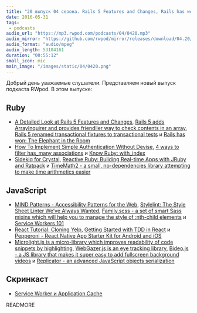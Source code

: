 ```yaml
---
title: "20 выпуск 04 сезона. Rails 5 Features and Changes, Rails has won, MIND Patterns, Stylelint, Pepperoni, Microlight.js и прочее"
date: 2016-05-31
tags:
 - podcasts
audio_url: "https://mp3.rwpod.com/podcasts/04/0420.mp3"
audio_mirror: "https://github.com/rwpod/mirror/releases/download/04.20/0420.mp3"
audio_format: "audio/mpeg"
audio_length: 53104161
duration: "00:55:12"
small_icon: mic
main_image: "/images/static/04/0420.png"
---
```


Добрый день уважаемые слушатели. Представляем новый выпуск подкаста RWpod. В этом выпуске:

## Ruby

 - [A Detailed Look at Rails 5 Features and Changes](http://www.railscarma.com/blog/technical-articles/a-detailed-look-rails-5-features-changes/), [Rails 5 adds ArrayInquirer and provides friendlier way to check contents in an array](http://blog.bigbinary.com/2016/05/27/rails-5-introduces-active-support-array-inquirer.html), [Rails 5 renamed transactional fixtures to transactional tests](http://blog.bigbinary.com/2016/05/26/rails-5-renamed-transactional-fixtures-to-transactional-tests.html) и [Rails has won: The Elephant in the Room](http://www.akitaonrails.com/2016/05/23/rails-has-won-the-elephant-in-the-room)
 - [How To Implement Simple Authentication Without Devise](http://www.rubypigeon.com/posts/how-to-implement-simple-authentication-without-devise/), [4 ways to filter has_many associations](http://ducktypelabs.com/four-ways-to-filter-has_many-associations/) и [Know Ruby: with_index](http://aaronlasseigne.com/2016/05/24/know-ruby-with_index/)
 - [Sidekiq for Crystal](http://www.mikeperham.com/2016/05/25/sidekiq-for-crystal/), [Reactive Ruby: Building Real-time Apps with JRuby and Ratpack](https://blog.heroku.com/archives/2016/5/24/reactive_ruby_building_real_time_apps_with_jruby_and_ratpack) и [TimeMath2 - a small, no-dependencies library attempting to make time arithmetics easier](https://github.com/zverok/time_math2)


## JavaScript

 - [MIND Patterns - Accessibility Patterns for the Web](https://ebay.gitbooks.io/mindpatterns/content/), [Stylelint: The Style Sheet Linter We’ve Always Wanted](https://www.smashingmagazine.com/2016/05/stylelint-the-style-sheet-linter-weve-always-wanted/), [Family.scss - a set of smart Sass mixins which will help you to manage the style of :nth-child elements](http://lukyvj.github.io/family.scss/) и [Service Workers 101](https://github.com/delapuente/service-workers-101/)
 - [React Tutorial: Cloning Yelp](https://www.fullstackreact.com/articles/react-tutorial-cloning-yelp/), [Getting Started with TDD in React](https://semaphoreci.com/community/tutorials/getting-started-with-tdd-in-react) и [Pepperoni - React Native App Starter Kit for Android and iOS](http://getpepperoni.com/)
 - [Microlight.js is a micro-library which improves readability of code snippets by highlighting](http://asvd.github.io/microlight/), [WebGazer.js is an eye tracking library](http://webgazer.cs.brown.edu/), [Bideo.js - a JS library that makes it super easy to add fullscreen background videos](https://rishabhp.github.io/bideo.js/) и [Replicator - an advanced JavaScript objects serialization](https://github.com/inikulin/replicator)

## Скринкаст

 - [Service Worker и Application Cache](https://www.youtube.com/watch?v=b-KM44kqgxs)

READMORE
